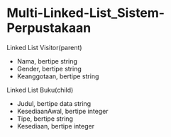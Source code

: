 # Multi-Linked-List_Sistem-Perpustakaan

Linked List Visitor(parent)
- Nama, bertipe string 
- Gender, bertipe string
- Keanggotaan, bertipe string

Linked List Buku(child)
- Judul, bertipe data string 
- KesediaanAwal, bertipe integer
- Tipe, bertipe string 
- Kesediaan, bertipe integer 

